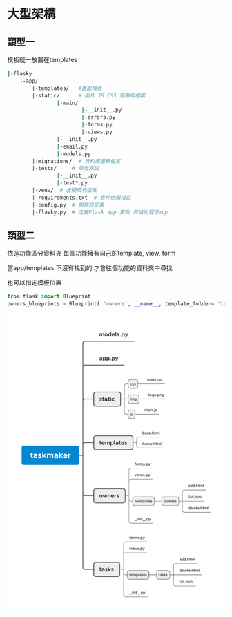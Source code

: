 # 大型架構

## 類型一

模板統一放置在templates

```bash
|-flasky
    |-app/
        |-templates/   #畫面模板
        |-static/      # 圖片 JS CSS 等靜態檔案
				|-main/
						|-__init__.py
						|-errors.py
						|-forms.py
						|-views.py
				|-__init__.py
				|-email.py
				|-models.py
		|-migrations/  # 資料庫遷移檔案
		|-tests/     # 單元測試
				|-__init__.py
				|-test*.py
		|-venv/  # 虛擬環境檔案
		|-requirements.txt  # 套件依賴項目
		|-config.py  # 組態設定黨
		|-flasky.py  # 定義Flask app 實例 與協助管理app
```

## 類型二

依造功能區分資料夾 每個功能擁有自己的template, view, form

當app/templates 下沒有找到的 才會往個功能的資料夾中尋找

也可以指定模板位置

```python
from flask import Blueprint
owners_blueprints = Blueprint( 'owners', __name__, template_folder= 'templates/owners' )
```

![%E5%A4%A7%E5%9E%8B%E6%9E%B6%E6%A7%8B%20e429be9ca0a94a7bad8e4b84b2d97f79/Untitled.png](Large_application_structure_img/Untitled.png)

